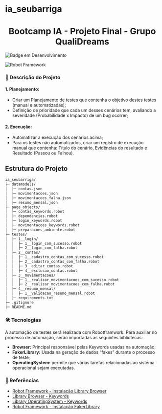 # ia_seubarriga
<h1 align="center"> Bootcamp IA - Projeto Final - Grupo QualiDreams</h1>


![Badge em Desenvolvimento](http://img.shields.io/static/v1?label=STATUS&message=EM%20DESENVOLVIMENTO&color=GREEN&style=for-the-badge)

![Robot Framework](https://img.shields.io/badge/Robot%20Framework-000000?style=for-the-badge&logo=robot-framework&logoColor=white)


### 📝 Descrição do Projeto ###

#### 1.	Planejamento: ####
*	Criar um Planejamento de testes que contenha o objetivo destes testes (manual e automatizadas);
*	Definição de prioridade que cada um desses cenários tem, avaliando a severidade (Probabilidade x Impacto) de um bug ocorrer;

#### 2.	Execução: ####
*	Automatizar a execução dos cenários acima;
*	Para os testes não automatizados, criar um registro de execução manual que contenha: Título do cenário, Evidências do resultado e Resultado (Passou ou Falhou).

## Estrutura do Projeto
```bash
ia_seubarriga/
├─ datamodels/
│  ├─ contas.json
│  ├─ movimentacoes.json
│  ├─ movimentacoes_falha.json
│  ├─ resumo_mensal.json
├─ page_objects/
│  ├─ contas_keywords.robot
│  ├─ dependencias.robot
│  ├─ login_keywords.robot
│  ├─ movimentacoes_keywords.robot
│  ├─ preparacoes_ambiente.robot
├─ testes/
│  ├─ 1__login/
│  │  ├─ 1__login_com_sucesso.robot
│  │  ├─ 2__login_com_falha.robot
│  ├─ 2__contas/
│  │  ├─ 1__cadastro_contas_com_sucesso.robot
│  │  ├─ 2__cadastro_contas_com_falha.robot
│  │  ├─ 3__editar_contas.robot
│  │  ├─ 4__exclusao_contas.robot
│  ├─ 3__movimentacoes/
│  │  ├─ 1__realizar_movimentacoes_com_sucesso.robot
│  │  ├─ 2__realizar_movimentacoes_com_falha.robot
│  ├─ 4__resumo_mensal/
│  │  ├─ 1__Validacao_resumo_mensal.robot	
│  ├─ requirements.txt
├─ .gitignore
├─ README.md
```

### 🛠️ Tecnologias ###
A automação de testes será realizada com Robotframwork. Para auxiliar no processo de automação, serão importadas as seguintes bibliotecas: 

*	**Browser:** Principal responsável pelas Keywords usadas na automação;
*	**FakerLibrary:** Usada na geração de dados “fakes” durante o processo de teste;
*	**OperatingSystem:** permite que várias tarefas relacionadas ao sistema operacional sejam executadas. 


### 🔗 Referências ###
* [Robot Framework - Instalação Library Browser](https://github.com/MarketSquare/robotframework-browser)
* [Library Browser - Keywords](https://marketsquare.github.io/robotframework-browser/Browser.html)
* [Library OperatingSystem - Keywords](https://robotframework.org/robotframework/latest/libraries/OperatingSystem.html)
* [Robot Framework - Instalação FakerLibrary](https://pypi.org/project/robotframework-faker)



